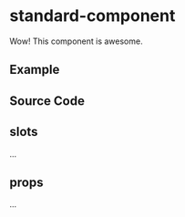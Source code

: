 # standard-component

Wow! This component is awesome.

## Example
<!-- <ClientOnly> -->
<Demo/>
<!-- </ClientOnly> -->

## Source Code

<!-- <SourceCode> -->
<!-- <<< @/src/components/StandardComponent/StandardComponent.vue -->
<!-- </SourceCode> -->

## slots

...

## props

...
